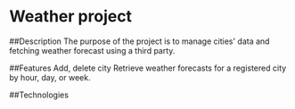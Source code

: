 # Weather project

##Description 
The purpose of the project is to manage cities' data and fetching weather forecast using a third party. 

##Features
Add, delete city
Retrieve weather forecasts for a registered city by hour, day, or week.

##Technologies
